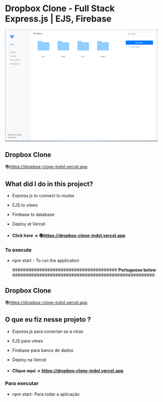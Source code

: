 # Dropbox Clone - Full Stack Express.js | EJS, Firebase

![preview img](/preview.PNG)

## Dropbox Clone

📚https://dropbox-clone-indol.vercel.app

## What did I do in this project?

- Express.js to connect to routes
- EJS to views
- Firebase to database
- Deploy at Vercel

- #### Click here -> 📚https://dropbox-clone-indol.vercel.app

### To execute

- npm start - To run the application

  ####################################### **Portuguese below** #####################################################

## Dropbox Clone

📚https://dropbox-clone-indol.vercel.app

## O que eu fiz nesse projeto ?

- Express.js para conectar-se a rotas
- EJS para views
- Firebase para banco de dados
- Deploy na Vercel

- #### Clique aqui -> https://dropbox-clone-indol.vercel.app

### Para executar

- npm start- Para rodar a aplicação
